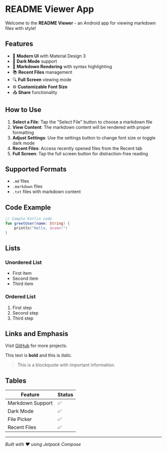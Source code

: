 # README Viewer App

Welcome to the **README Viewer** - an Android app for viewing markdown files with style!

## Features

- 📱 **Modern UI** with Material Design 3
- 🌙 **Dark Mode** support
- 📝 **Markdown Rendering** with syntax highlighting
- 📚 **Recent Files** management
- 🔍 **Full Screen** viewing mode
- ⚙️ **Customizable Font Size**
- 📤 **Share** functionality

## How to Use

1. **Select a File**: Tap the "Select File" button to choose a markdown file
2. **View Content**: The markdown content will be rendered with proper formatting
3. **Adjust Settings**: Use the settings button to change font size or toggle dark mode
4. **Recent Files**: Access recently opened files from the Recent tab
5. **Full Screen**: Tap the full screen button for distraction-free reading

## Supported Formats

- `.md` files
- `.markdown` files
- `.txt` files with markdown content

## Code Example

```kotlin
// Sample Kotlin code
fun greetUser(name: String) {
    println("Hello, $name!")
}
```

## Lists

### Unordered List
- First item
- Second item
- Third item

### Ordered List
1. First step
2. Second step
3. Third step

## Links and Emphasis

Visit [GitHub](https://github.com) for more projects.

This text is **bold** and this is *italic*.

> This is a blockquote with important information.

## Tables

| Feature | Status |
|---------|--------|
| Markdown Support | ✅ |
| Dark Mode | ✅ |
| File Picker | ✅ |
| Recent Files | ✅ |

---

*Built with ❤️ using Jetpack Compose*